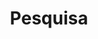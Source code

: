 ---
title: "Pesquisa"
slug: "search"
layout: "search"
outputs:
    - html
    - json
menu:
    main:
        weight: -60
        pre: search
---